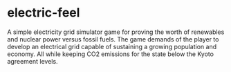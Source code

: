 electric-feel
=============

A simple electricity grid simulator game for proving the worth of renewables and nuclear power versus fossil fuels. The game demands of the player to develop an electrical grid capable of sustaining a growing population and economy. All while keeping CO2 emissions for the state below the Kyoto agreement levels.
